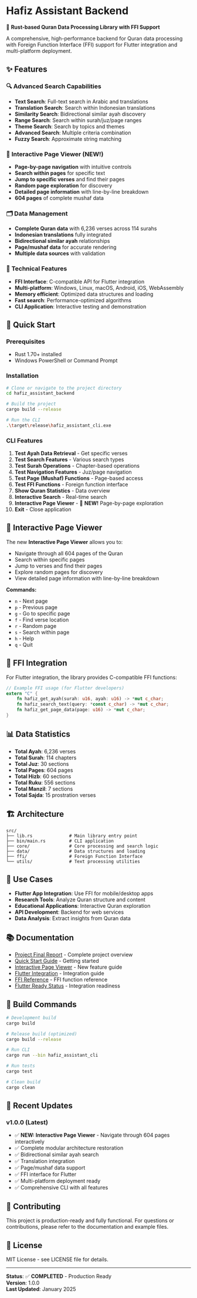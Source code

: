 # Hafiz Assistant Backend

🕌 **Rust-based Quran Data Processing Library with FFI Support**

A comprehensive, high-performance backend for Quran data processing with Foreign Function Interface (FFI) support for Flutter integration and multi-platform deployment.

## ✨ Features

### 🔍 **Advanced Search Capabilities**
- **Text Search**: Full-text search in Arabic and translations
- **Translation Search**: Search within Indonesian translations
- **Similarity Search**: Bidirectional similar ayah discovery
- **Range Search**: Search within surah/juz/page ranges
- **Theme Search**: Search by topics and themes
- **Advanced Search**: Multiple criteria combination
- **Fuzzy Search**: Approximate string matching

### 📖 **Interactive Page Viewer (NEW!)**
- **Page-by-page navigation** with intuitive controls
- **Search within pages** for specific text
- **Jump to specific verses** and find their pages
- **Random page exploration** for discovery
- **Detailed page information** with line-by-line breakdown
- **604 pages** of complete mushaf data

### 🗂️ **Data Management**
- **Complete Quran data** with 6,236 verses across 114 surahs
- **Indonesian translations** fully integrated
- **Bidirectional similar ayah** relationships
- **Page/mushaf data** for accurate rendering
- **Multiple data sources** with validation

### 🔧 **Technical Features**
- **FFI Interface**: C-compatible API for Flutter integration
- **Multi-platform**: Windows, Linux, macOS, Android, iOS, WebAssembly
- **Memory efficient**: Optimized data structures and loading
- **Fast search**: Performance-optimized algorithms
- **CLI Application**: Interactive testing and demonstration

## 🚀 Quick Start

### Prerequisites
- Rust 1.70+ installed
- Windows PowerShell or Command Prompt

### Installation
```bash
# Clone or navigate to the project directory
cd hafiz_assistant_backend

# Build the project
cargo build --release

# Run the CLI
.\target\release\hafiz_assistant_cli.exe
```

### CLI Features
1. **Test Ayah Data Retrieval** - Get specific verses
2. **Test Search Features** - Various search types
3. **Test Surah Operations** - Chapter-based operations
4. **Test Navigation Features** - Juz/page navigation
5. **Test Page (Mushaf) Functions** - Page-based access
6. **Test FFI Functions** - Foreign function interface
7. **Show Quran Statistics** - Data overview
8. **Interactive Search** - Real-time search
9. **Interactive Page Viewer** - 📖 **NEW!** Page-by-page exploration
10. **Exit** - Close application

## 📖 Interactive Page Viewer

The new **Interactive Page Viewer** allows you to:
- Navigate through all 604 pages of the Quran
- Search within specific pages
- Jump to verses and find their pages
- Explore random pages for discovery
- View detailed page information with line-by-line breakdown

**Commands:**
- `n` - Next page
- `p` - Previous page
- `g` - Go to specific page
- `f` - Find verse location
- `r` - Random page
- `s` - Search within page
- `h` - Help
- `q` - Quit

## 🔧 FFI Integration

For Flutter integration, the library provides C-compatible FFI functions:

```rust
// Example FFI usage (for Flutter developers)
extern "C" {
    fn hafiz_get_ayah(surah: u16, ayah: u16) -> *mut c_char;
    fn hafiz_search_text(query: *const c_char) -> *mut c_char;
    fn hafiz_get_page_data(page: u16) -> *mut c_char;
}
```

## 📊 Data Statistics

- **Total Ayah**: 6,236 verses
- **Total Surah**: 114 chapters
- **Total Juz**: 30 sections
- **Total Pages**: 604 pages
- **Total Hizb**: 60 sections
- **Total Ruku**: 556 sections
- **Total Manzil**: 7 sections
- **Total Sajda**: 15 prostration verses

## 🏗️ Architecture

```
src/
├── lib.rs              # Main library entry point
├── bin/main.rs         # CLI application
├── core/               # Core processing and search logic
├── data/               # Data structures and loading
├── ffi/                # Foreign Function Interface
└── utils/              # Text processing utilities
```

## 🎯 Use Cases

- **Flutter App Integration**: Use FFI for mobile/desktop apps
- **Research Tools**: Analyze Quran structure and content
- **Educational Applications**: Interactive Quran exploration
- **API Development**: Backend for web services
- **Data Analysis**: Extract insights from Quran data

## 📚 Documentation

- [Project Final Report](docs/PROJECT_FINAL_REPORT.md) - Complete project overview
- [Quick Start Guide](docs/QUICK_START_GUIDE.md) - Getting started
- [Interactive Page Viewer](docs/INTERACTIVE_PAGE_VIEWER.md) - New feature guide
- [Flutter Integration](docs/FLUTTER_INTEGRATION.md) - Integration guide
- [FFI Reference](docs/FFI_REFERENCE.md) - FFI function reference
- [Flutter Ready Status](docs/FLUTTER_READY.md) - Integration readiness

## 🔄 Build Commands

```bash
# Development build
cargo build

# Release build (optimized)
cargo build --release

# Run CLI
cargo run --bin hafiz_assistant_cli

# Run tests
cargo test

# Clean build
cargo clean
```

## 🌟 Recent Updates

### v1.0.0 (Latest)
- ✅ **NEW: Interactive Page Viewer** - Navigate through 604 pages interactively
- ✅ Complete modular architecture restoration
- ✅ Bidirectional similar ayah search
- ✅ Translation integration
- ✅ Page/mushaf data support
- ✅ FFI interface for Flutter
- ✅ Multi-platform deployment ready
- ✅ Comprehensive CLI with all features

## 🤝 Contributing

This project is production-ready and fully functional. For questions or contributions, please refer to the documentation and example files.

## 📄 License

MIT License - see LICENSE file for details.

---

**Status**: ✅ **COMPLETED** - Production Ready  
**Version**: 1.0.0  
**Last Updated**: January 2025